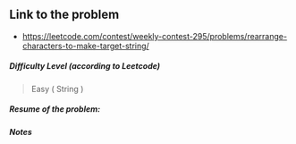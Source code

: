 ## Link to the problem
 
 - https://leetcode.com/contest/weekly-contest-295/problems/rearrange-characters-to-make-target-string/
 
##### Difficulty Level (according to Leetcode)
 
 > Easy ( String )
 
##### Resume of the problem:



##### Notes
  